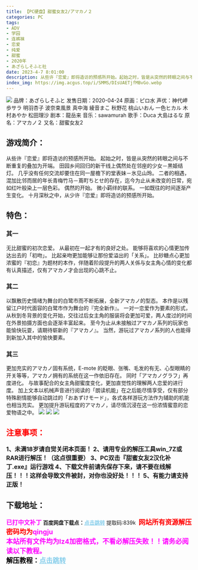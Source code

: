 ```yaml
---
title: 【PC硬盘】甜蜜女友2/アマカノ２
categories: PC
tags:
- ADV
- 学园
- 连裤袜
- 恋爱
- 纯爱
- 甜蜜
- 2020年
- あざらしそふと社
date: 2023-4-7 8:01:00
description: 从些许『恋爱』即将造访的预感所开始。起始之时，皆是从突然的转眼之间与不断重复的叠加为开端。田园乡间回归的新干线上偶然处在邻座的少女－黒姫结灯。几乎没有任何交流却要住在同一屋檐下的堂表妹－氷见山玲。
index_img: https://img.acgus.top/i/SMMS/DIsUAETjfMBvGo.webp
---
```

![](https://img.acgus.top/i/SMMS/DIsUAETjfMBvGo.webp)
品牌：あざらしそふと
发售日期：2020-04-24
原画：ピロ水
声优：神代岬 歩サラ 明羽杏子 波奈束風景 真中海 綾音まこ 秋野花 桃山いおん 一色ヒカル 木村あやか 松田理沙
剧本：龍岳来
音乐：sawamurah
歌手：Duca 大島はるな
原名：アマカノ２
又名：甜蜜女友2

## 游戏简介：
从些许『恋爱』即将造访的预感所开始。
起始之时，皆是从突然的转眼之间与不断重复的叠加为开端。
田园乡间回归的新干线上偶然处在邻座的少女－黒姫结灯。
几乎没有任何交流却要住在同一屋檐下的堂表妹－氷见山玲。
二者的相遇，混加比邻而居的年长青梅竹马－蔦町ちとせ的存在，迄今为止从未改变的日常，宛如红叶般染上一层色彩。
偶然的开始。
微小羁绊的联系。
一如既往的时间逐渐产生变化。
十月深秋之中，从少许『恋爱』即将造访的预感所开始。

## 特色：
### 其一
无比甜蜜的初次恋爱。
从最初在一起才有的良好之处。
能够将喜欢的心情更加传达出去的「初吻」。
比起亲吻更加能够让那份爱溢出的「关系」。
比砂糖点心更加浓蜜的『初恋』为题材的本作，伴随着阶段提升的两人关係与女主角心情的变化都有认真描述，仅有アマカノ才会出现的心跳不止。

### 其二
以飘散历史情绪为舞台的白鹭市而不断拓展，全新アマカノ的型态。
本作是以残留江户时代面容的白鹭市作为舞台的『完全新作』。
一对一恋爱作为要素的形式，从秋到冬背景的变化开始，交往过后女主角的服装将会更加可爱，两人度过的时间在外景拍摄方面也会逐渐丰富起来。
至今为止从未接触过アマカノ系列的玩家也能愉快玩耍，请期待崭新的『アマカノ』。
当然，游玩过アマカノ系列的人也能得到新加入其中的愉快要素。

### 其三
更加充实的アマカノ固有系统，E-mote 的眨眼、张嘴、毛发的有无、心型眼睛的开关等等，アマカノ拥有的系统在这一作依旧存在。
同时「アマカノグラフ」再度进化。
与故事配合的女主角甜蜜度变化，更加直觉性的理解两人恋爱的进行度。
加上文本以机械声音进行阅读的「朗读机能」在之后能尽情享受，仅有部分特殊剧情能够自动跳过的「おあずけモード」，各式各样游玩方法作为辅助的机能也相当充实。
更加提升游玩程度的アマカノ，请尽情沉浸在这一份浓情蜜意的恋爱物语之中。
![](https://img.acgus.top/i/SMMS/efk2BOWryvTIFPN.webp)
![](https://img.acgus.top/i/SMMS/jCI2tqZd9QTmb8n.webp)
![](https://img.acgus.top/i/SMMS/iXjBoHIUSxYf9n.webp)







## <font color=#FF0000 >注意事项：</font>
<font size=3><b>1、未满18岁请自觉关闭本页面！
2、请用专业的解压工具win_7Z或RAR进行解压！（这点很重要）
3、PC双击『甜蜜女友2汉化补丁.exe』运行游戏
4、下载文件前请先保存下来，请不要在线解压！！！这样会导致文件被封，对你也没好处！！！
5、有能力请支持正版！</b></font>

## 下载地址：
<font color=#FF00FF size=3><b>已打中文补丁</b></font>
<b>百度网盘下载点：</b><a href="https://pan.baidu.com/s/1eCLsiHs6n9HZsqB1sG2GQg?pwd=839k" style="color: #87CEEB;"><b>点击跳转</b></a> 提取码:839k
<a style="padding: 0" href="https://post.qingju.org/AD/"><img style="max-width:100%" src="https://img.acgus.top/i/2024/07/478f689b8021d8d499ab43d21acf137a.gif" alt=""></a>
<b><font color=#FF0000 size=4>网站所有资源解压密码均为</b></font><b><font color=#FF00FF size=4>qingju</font><font color=#FF0000 ></font></b><br><b><font color=#FF00FF size=4>本站所有文件均为lz4加密格式，不看必解压失败！！请务必阅读以下教程。</b></font><br><b><font color=#000 size=4>解压教程：</b><a href="https://post.qingju.org/tutorial/000/" style="color: #87CEEB;"><b>点击跳转</b></a>